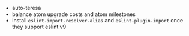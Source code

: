 - auto-teresa
- balance atom upgrade costs and atom milestones
- install `eslint-import-resolver-alias` and `eslint-plugin-import` once they support eslint v9
